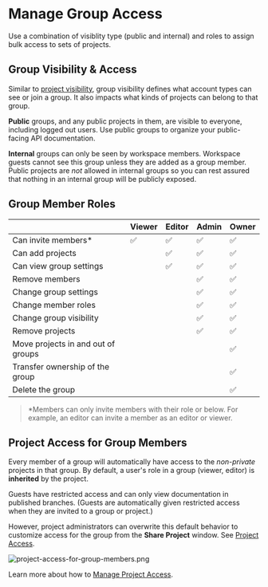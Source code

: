 # Manage Group Access

Use a combination of visiblity type (public and internal) and roles to assign bulk access to sets of projects.

## Group Visibility & Access
Similar to [project visibility](l.project-roles.md), group visibility defines what account types can see or join a group. It also impacts what kinds of projects can belong to that group.

**Public** groups, and any public projects in them, are visible to everyone, including logged out users. Use public groups to organize your public-facing API documentation.

**Internal** groups can only be seen by workspace members. Workspace guests cannot see this group unless they are added as a group member. Public projects are *not* allowed in internal groups so you can rest assured that nothing in an internal group will be publicly exposed.

## Group Member Roles

|                                 | Viewer | Editor | Admin | Owner |
|---------------------------------|--------|--------|-------|-------|
| Can invite members*             | ✅    | ✅      | ✅     | ✅     |
| Can add projects                |        | ✅      | ✅     | ✅     |
| Can view group settings         |        | ✅      | ✅     | ✅     |
| Remove members                  |        |        | ✅     | ✅     |
| Change group settings           |        |        | ✅     | ✅     |
| Change member roles             |        |        | ✅     | ✅     |
| Change group visibility         |        |        | ✅     | ✅     |
| Remove projects                 |        |        | ✅     | ✅     |
| Move projects in and out of groups |     |        |       | ✅     |
| Transfer ownership of the group |        |        |       | ✅     |
| Delete the group                |        |        |       | ✅     |

> *Members can only invite members with their role or below. For example, an editor can invite a member as an editor or viewer. 

## Project Access for Group Members
Every member of a group will automatically have access to the *non-private* projects in that group. By default, a user's role in a group (viewer, editor) is **inherited** by the project.

Guests have restricted access and can only view documentation in published branches. (Guests are automatically given restricted access when they are invited to a group or project.)

However, project administrators can overwrite this default behavior to customize access for the group from the **Share Project** window. See [Project Access](l.project-roles.md#grant-project-permissions).

![project-access-for-group-members.png](https://stoplight.io/api/v1/projects/cHJqOjI/images/RtI9C5YVrMU)

Learn more about how to [Manage Project Access](l.project-roles.md).

